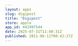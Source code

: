 ```yaml
---
layout: apps
slug: digipost
title: "Digipost"
store: apple
app_id: 441997544
date: 2025-07-31T11:40:31Z
published: 2011-06-11T00:42:27Z
---
```


